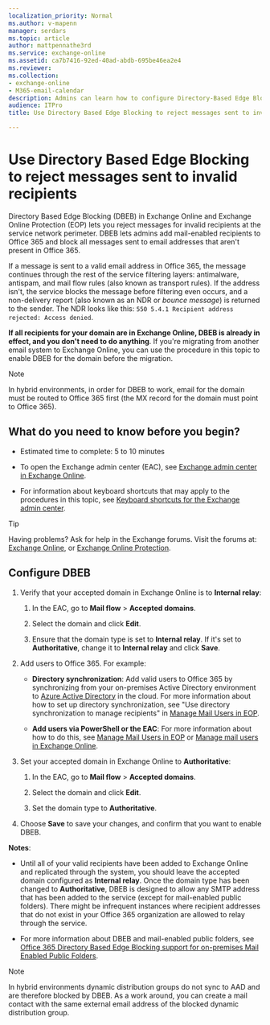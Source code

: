 ```yaml
---
localization_priority: Normal
ms.author: v-mapenn
manager: serdars
ms.topic: article
author: mattpennathe3rd
ms.service: exchange-online
ms.assetid: ca7b7416-92ed-40ad-abdb-695be46ea2e4
ms.reviewer:
ms.collection:
- exchange-online
- M365-email-calendar
description: Admins can learn how to configure Directory-Based Edge Blocking (DBDB) to reject messages sent to invalid recipients in Exchange Online and Exchange Online Protection during a migration.
audience: ITPro
title: Use Directory Based Edge Blocking to reject messages sent to invalid recipients

---
```


# Use Directory Based Edge Blocking to reject messages sent to invalid recipients

Directory Based Edge Blocking (DBEB) in Exchange Online and Exchange Online Protection (EOP) lets you reject messages for invalid recipients at the service network perimeter. DBEB lets admins add mail-enabled recipients to Office 365 and block all messages sent to email addresses that aren't present in Office 365.

If a message is sent to a valid email address in Office 365, the message continues through the rest of the service filtering layers: antimalware, antispam, and mail flow rules (also known as transport rules). If the address isn't, the service blocks the message before filtering even occurs, and a non-delivery report (also known as an NDR or _bounce message_) is returned to the sender. The NDR looks like this: `550 5.4.1 Recipient address rejected: Access denied`.

**If all recipients for your domain are in Exchange Online, DBEB is already in effect, and you don't need to do anything**. If you're migrating from another email system to Exchange Online, you can use the procedure in this topic to enable DBEB for the domain before the migration.

> [!NOTE]
> In hybrid environments, in order for DBEB to work, email for the domain must be routed to Office 365 first (the MX record for the domain must point to Office 365).

## What do you need to know before you begin?

- Estimated time to complete: 5 to 10 minutes

- To open the Exchange admin center (EAC), see [Exchange admin center in Exchange Online](../exchange-admin-center.md).

- For information about keyboard shortcuts that may apply to the procedures in this topic, see [Keyboard shortcuts for the Exchange admin center](../accessibility/keyboard-shortcuts-in-admin-center.md).

> [!TIP]
> Having problems? Ask for help in the Exchange forums. Visit the forums at: [Exchange Online](https://go.microsoft.com/fwlink/p/?linkId=267542), or [Exchange Online Protection](https://go.microsoft.com/fwlink/p/?linkId=285351).

## Configure DBEB

1. Verify that your accepted domain in Exchange Online is to **Internal relay**:

   1. In the EAC, go to **Mail flow** \> **Accepted domains**.

   2. Select the domain and click **Edit**.

   3. Ensure that the domain type is set to **Internal relay**. If it's set to **Authoritative**, change it to **Internal relay** and click **Save**.

2. Add users to Office 365. For example:

   - **Directory synchronization**: Add valid users to Office 365 by synchronizing from your on-premises Active Directory environment to [Azure Active Directory](https://docs.microsoft.com/azure/active-directory/) in the cloud. For more information about how to set up directory synchronization, see "Use directory synchronization to manage recipients" in [Manage Mail Users in EOP](https://technet.microsoft.com/library/4bfaf2ab-e633-4227-8bde-effefb41a3db.aspx).

   - **Add users via PowerShell or the EAC**: For more information about how to do this, see [Manage Mail Users in EOP](https://technet.microsoft.com/library/4bfaf2ab-e633-4227-8bde-effefb41a3db.aspx) or [Manage mail users in Exchange Online](../recipients-in-exchange-online/manage-mail-users.md).

3. Set your accepted domain in Exchange Online to **Authoritative**:

   1. In the EAC, go to **Mail flow** \> **Accepted domains**.

   2. Select the domain and click **Edit**.

   3. Set the domain type to **Authoritative**.

4. Choose **Save** to save your changes, and confirm that you want to enable DBEB.

**Notes**:

- Until all of your valid recipients have been added to Exchange Online and replicated through the system, you should leave the accepted domain configured as **Internal relay**. Once the domain type has been changed to **Authoritative**, DBEB is designed to allow any SMTP address that has been added to the service (except for mail-enabled public folders). There might be infrequent instances where recipient addresses that do not exist in your Office 365 organization are allowed to relay through the service.

- For more information about DBEB and mail-enabled public folders, see [Office 365 Directory Based Edge Blocking support for on-premises Mail Enabled Public Folders](https://techcommunity.microsoft.com/t5/Exchange-Team-Blog/Office-365-Directory-Based-Edge-Blocking-support-for-on-premises/ba-p/606740).

> [!NOTE]
> In hybrid environments dynamic distribution groups do not sync to AAD and are therefore blocked by DBEB. As a work around, you can create a mail contact with the same external email address of the blocked dynamic distribution group.
